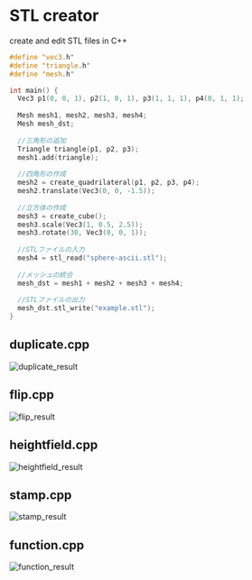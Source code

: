 # STL creator
create and edit STL files in C++

```cpp
#define "vec3.h"
#define "triangle.h"
#define "mesh.h"

int main() {
  Vec3 p1(0, 0, 1), p2(1, 0, 1), p3(1, 1, 1), p4(0, 1, 1);
  
  Mesh mesh1, mesh2, mesh3, mesh4;
  Mesh mesh_dst;
  
  //三角形の追加
  Triangle triangle(p1, p2, p3);
  mesh1.add(triangle);
  
  //四角形の作成
  mesh2 = create_quadrilateral(p1, p2, p3, p4);
  mesh2.translate(Vec3(0, 0, -1.5));
  
  //立方体の作成
  mesh3 = create_cube();
  mesh3.scale(Vec3(1, 0.5, 2.5));
  mesh3.rotate(30, Vec3(0, 0, 1));
  
  //STLファイルの入力
  mesh4 = stl_read("sphere-ascii.stl");
  
  //メッシュの統合
  mesh_dst = mesh1 + mesh2 + mesh3 + mesh4;
  
  //STLファイルの出力
  mesh_dst.stl_write("example.stl");
}
```

## duplicate.cpp
![duplicate_result](https://github.com/elerac/stl-creator/blob/master/images/duplicate_result.jpg)

## flip.cpp
![flip_result](https://github.com/elerac/stl-creator/blob/master/images/flip_result.jpg)

## heightfield.cpp
![heightfield_result](https://github.com/elerac/stl-creator/blob/master/images/heightfield_result.jpg)

## stamp.cpp
![stamp_result](https://github.com/elerac/stl-creator/blob/master/images/stamp_result.jpg)

## function.cpp
![function_result](https://github.com/elerac/stl-creator/blob/master/images/function_result.jpg)
